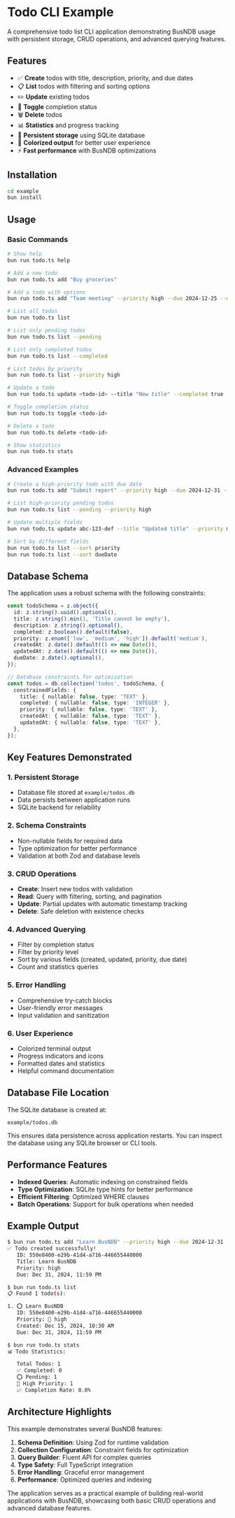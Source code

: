 # Todo CLI Example

A comprehensive todo list CLI application demonstrating BusNDB usage with persistent storage, CRUD operations, and advanced querying features.

## Features

- ✅ **Create** todos with title, description, priority, and due dates
- 📋 **List** todos with filtering and sorting options
- ✏️ **Update** existing todos
- 🔄 **Toggle** completion status
- 🗑️ **Delete** todos
- 📊 **Statistics** and progress tracking
- 💾 **Persistent storage** using SQLite database
- 🎨 **Colorized output** for better user experience
- ⚡ **Fast performance** with BusNDB optimizations

## Installation

```bash
cd example
bun install
```

## Usage

### Basic Commands

```bash
# Show help
bun run todo.ts help

# Add a new todo
bun run todo.ts add "Buy groceries"

# Add a todo with options
bun run todo.ts add "Team meeting" --priority high --due 2024-12-25 --description "Discuss project roadmap"

# List all todos
bun run todo.ts list

# List only pending todos
bun run todo.ts list --pending

# List only completed todos
bun run todo.ts list --completed

# List todos by priority
bun run todo.ts list --priority high

# Update a todo
bun run todo.ts update <todo-id> --title "New title" --completed true

# Toggle completion status
bun run todo.ts toggle <todo-id>

# Delete a todo
bun run todo.ts delete <todo-id>

# Show statistics
bun run todo.ts stats
```

### Advanced Examples

```bash
# Create a high-priority todo with due date
bun run todo.ts add "Submit report" --priority high --due 2024-12-31 --description "Annual performance review"

# List high-priority pending todos
bun run todo.ts list --pending --priority high

# Update multiple fields
bun run todo.ts update abc-123-def --title "Updated title" --priority medium --completed false

# Sort by different fields
bun run todo.ts list --sort priority
bun run todo.ts list --sort dueDate
```

## Database Schema

The application uses a robust schema with the following constraints:

```typescript
const todoSchema = z.object({
  id: z.string().uuid().optional(),
  title: z.string().min(1, 'Title cannot be empty'),
  description: z.string().optional(),
  completed: z.boolean().default(false),
  priority: z.enum(['low', 'medium', 'high']).default('medium'),
  createdAt: z.date().default(() => new Date()),
  updatedAt: z.date().default(() => new Date()),
  dueDate: z.date().optional(),
});

// Database constraints for optimization
const todos = db.collection('todos', todoSchema, {
  constrainedFields: {
    title: { nullable: false, type: 'TEXT' },
    completed: { nullable: false, type: 'INTEGER' },
    priority: { nullable: false, type: 'TEXT' },
    createdAt: { nullable: false, type: 'TEXT' },
    updatedAt: { nullable: false, type: 'TEXT' },
  },
});
```

## Key Features Demonstrated

### 1. Persistent Storage
- Database file stored at `example/todos.db`
- Data persists between application runs
- SQLite backend for reliability

### 2. Schema Constraints
- Non-nullable fields for required data
- Type optimization for better performance
- Validation at both Zod and database levels

### 3. CRUD Operations
- **Create**: Insert new todos with validation
- **Read**: Query with filtering, sorting, and pagination
- **Update**: Partial updates with automatic timestamp tracking
- **Delete**: Safe deletion with existence checks

### 4. Advanced Querying
- Filter by completion status
- Filter by priority level
- Sort by various fields (created, updated, priority, due date)
- Count and statistics queries

### 5. Error Handling
- Comprehensive try-catch blocks
- User-friendly error messages
- Input validation and sanitization

### 6. User Experience
- Colorized terminal output
- Progress indicators and icons
- Formatted dates and statistics
- Helpful command documentation

## Database File Location

The SQLite database is created at:
```
example/todos.db
```

This ensures data persistence across application restarts. You can inspect the database using any SQLite browser or CLI tools.

## Performance Features

- **Indexed Queries**: Automatic indexing on constrained fields
- **Type Optimization**: SQLite type hints for better performance
- **Efficient Filtering**: Optimized WHERE clauses
- **Batch Operations**: Support for bulk operations when needed

## Example Output

```bash
$ bun run todo.ts add "Learn BusNDB" --priority high --due 2024-12-31
✅ Todo created successfully!
   ID: 550e8400-e29b-41d4-a716-446655440000
   Title: Learn BusNDB
   Priority: high
   Due: Dec 31, 2024, 11:59 PM

$ bun run todo.ts list
📋 Found 1 todo(s):

1. ⭕ Learn BusNDB
   ID: 550e8400-e29b-41d4-a716-446655440000
   Priority: 🔴 high
   Created: Dec 15, 2024, 10:30 AM
   Due: Dec 31, 2024, 11:59 PM

$ bun run todo.ts stats
📊 Todo Statistics:

   Total Todos: 1
   ✅ Completed: 0
   ⭕ Pending: 1
   🔴 High Priority: 1
   📈 Completion Rate: 0.0%
```

## Architecture Highlights

This example demonstrates several BusNDB features:

1. **Schema Definition**: Using Zod for runtime validation
2. **Collection Configuration**: Constraint fields for optimization
3. **Query Builder**: Fluent API for complex queries
4. **Type Safety**: Full TypeScript integration
5. **Error Handling**: Graceful error management
6. **Performance**: Optimized queries and indexing

The application serves as a practical example of building real-world applications with BusNDB, showcasing both basic CRUD operations and advanced database features.